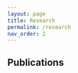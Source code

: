 ```yaml
---
layout: page
title: Research
permalink: /research
nav_order: 2
---
```


## Publications

<!-- <div id="research">
  <ul class="ul-research">
    {% for item in site.research %}{% if item.pubstatus == 'published' %}
      <li>
        <b><a href="{{ item.url }}">{{ item.title }}</a></b>
        {% if item.coauthors %}, with {{ item.coauthors }}{% endif %}<br/>
        <b>{{ item.journal }}</b>
        <br/>{{ item.abstract }}
      </li>
    {% endif %}{% endfor %}
  </ul>
</div> -->


<!-- ## Working papers & work in progress

<div id="research">
<ul class="ul-research">
  {% assign research_sorted = site.research | sort:"pubdate" | reverse %}
  {% for item in research_sorted %}{% if item.pubstatus == 'wp' %}
    <li>
      <b><a href="{{ item.url }}">{{ item.title }}</a></b>
      {{ item.journal }}
      {% if item.coauthors %}
        <br/><b>with
        {% assign coauthors = item.coauthors | join: ',' | strip | split: ', ' %}
        {% for author in coauthors %}
          {{ author }}{% if forloop.rindex0 > 1 %},{% elsif forloop.rindex0 == 1 %} and{% endif %}
        {% endfor %}
        </b>
      {% endif %}
      <br/>{{ item.abstract }}
    </li>
    {% endif %}
  {% endfor %}
</ul>
</div> -->